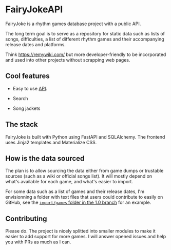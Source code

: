 # FairyJokeAPI

FairyJoke is a rhythm games database project with a public API.

The long term goal is to serve as a repository for static data such as lists of
songs, difficulties, a list of different rhythm games and their accompanying
release dates and platforms.

Think https://remywiki.com/ but more developer-friendly to be incorporated and
used into other projects without scrapping web pages.

## Cool features

- Easy to use [API](https://fairyjoke.tina.moe/docs).

- Search

- Song jackets

## The stack

FairyJoke is built with Python using FastAPI and SQLAlchemy. The frontend uses
Jinja2 templates and Materialize CSS.

## How is the data sourced

The plan is to allow sourcing the data either from game dumps or trustable
sources (such as a wiki or official songs list). It will mostly depend on what's
available for each game, and what's easier to import.

For some data such as a list of games and their release dates, I'm envisionning
a folder with text files that users could contribute to easily on GitHub, see
the
[`import/games` folder in the 1.0 branch](https://github.com/Tina-otoge/FairyJokeAPI/tree/1.0/imports/games)
for an example.

## Contributing

Please do. The project is nicely splitted into smaller modules to make it easier
to add support for more games. I will answer opened issues and help you with PRs
as much as I can.
